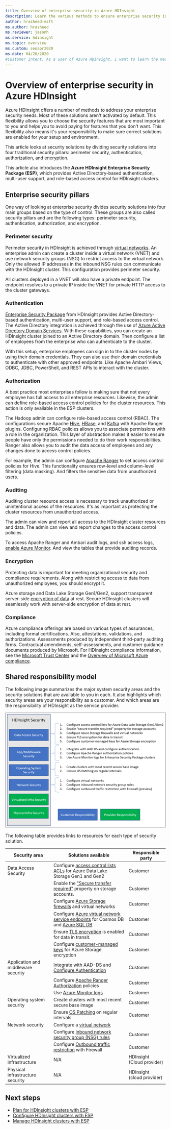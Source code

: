 ```yaml
---
title: Overview of enterprise security in Azure HDInsight
description: Learn the various methods to ensure enterprise security in Azure HDInsight.
author: hrasheed-msft
ms.author: hrasheed
ms.reviewer: jasonh
ms.service: hdinsight
ms.topic: overview
ms.custom: seoapr2020
ms.date: 04/20/2020
#Customer intent: As a user of Azure HDInsight, I want to learn the means that Azure HDInsight offers to ensure security for the enterprise.
---
```


# Overview of enterprise security in Azure HDInsight

Azure HDInsight offers a number of methods to address your enterprise security needs. Most of these solutions aren't activated by default. This flexibility allows you to choose the security features that are most important to you and helps you to avoid paying for features that you don't want. This flexibility also means it's your responsibility to make sure correct solutions are enabled for your setup and environment.

This article looks at security solutions by dividing security solutions into four traditional security pillars: perimeter security, authentication, authorization, and encryption.

This article also introduces the **Azure HDInsight Enterprise Security Package (ESP)**, which provides Active Directory-based authentication, multi-user support, and role-based access control for HDInsight clusters.

## Enterprise security pillars

One way of looking at enterprise security divides security solutions into four main groups based on the type of control. These groups are also called security pillars and are the following types: perimeter security, authentication, authorization, and encryption.

### Perimeter security

Perimeter security in HDInsight is achieved through [virtual networks](../hdinsight-plan-virtual-network-deployment.md). An enterprise admin can create a cluster inside a virtual network (VNET) and use network security groups (NSG) to restrict access to the virtual network. Only the allowed IP addresses in the inbound NSG rules can communicate with the HDInsight cluster. This configuration provides perimeter security.

All clusters deployed in a VNET will also have a private endpoint. The endpoint resolves to a private IP inside the VNET for private HTTP access to the cluster gateways.

### Authentication

[Enterprise Security Package](apache-domain-joined-architecture.md) from HDInsight provides Active Directory-based authentication, multi-user support, and role-based access control. The Active Directory integration is achieved through the use of [Azure Active Directory Domain Services](../../active-directory-domain-services/overview.md). With these capabilities, you can create an HDInsight cluster joined to an Active Directory domain. Then configure a list of employees from the enterprise who can authenticate to the cluster.

With this setup, enterprise employees can sign in to the cluster nodes by using their domain credentials. They can also use their domain credentials to authenticate with other approved endpoints. Like Apache Ambari Views, ODBC, JDBC, PowerShell, and REST APIs to interact with the cluster.

### Authorization

A best practice most enterprises follow is making sure that not every employee has full access to all enterprise resources. Likewise, the admin can define role-based access control policies for the cluster resources. This action is only available in the ESP clusters.

The Hadoop admin can configure role-based access control (RBAC). The configurations secure Apache [Hive](apache-domain-joined-run-hive.md), [HBase](apache-domain-joined-run-hbase.md), and [Kafka](apache-domain-joined-run-kafka.md) with Apache Ranger plugins. Configuring RBAC policies allows you to associate permissions with a role in the organization. This layer of abstraction makes it easier to ensure people have only the permissions needed to do their work responsibilities. Ranger also allows you to audit the data access of employees and any changes done to access control policies.

For example, the admin can configure [Apache Ranger](https://ranger.apache.org/) to set access control policies for Hive. This functionality ensures row-level and column-level filtering (data masking). And filters the sensitive data from unauthorized users.

### Auditing

Auditing cluster resource access is necessary to track unauthorized or unintentional access of the resources. It's as important as protecting the cluster resources from unauthorized access.

The admin can view and report all access to the HDInsight cluster resources and data. The admin can view and report changes to the access control policies.

To access Apache Ranger and Ambari audit logs, and ssh access logs, [enable Azure Monitor](../hdinsight-hadoop-oms-log-analytics-tutorial.md#cluster-auditing). And view the tables that provide auditing records.

### Encryption

Protecting data is important for meeting organizational security and compliance requirements. Along with restricting access to data from unauthorized employees, you should encrypt it.

Azure storage and Data Lake Storage Gen1/Gen2, support transparent server-side [encryption of data](../../storage/common/storage-service-encryption.md) at rest. Secure HDInsight clusters will seamlessly work with server-side encryption of data at rest.

### Compliance

Azure compliance offerings are based on various types of assurances, including formal certifications. Also, attestations, validations, and authorizations. Assessments produced by independent third-party auditing firms. Contractual amendments, self-assessments, and customer guidance documents produced by Microsoft. For HDInsight compliance information, see the [Microsoft Trust Center](https://www.microsoft.com/trust-center) and the [Overview of Microsoft Azure compliance](https://gallery.technet.microsoft.com/Overview-of-Azure-c1be3942).

## Shared responsibility model

The following image summarizes the major system security areas and the security solutions that are available to you in each. It also highlights which security areas are your responsibility as a customer. And which areas are the responsibility of HDInsight as the service provider.

![HDInsight shared responsibilities diagram](./media/hdinsight-security-overview/hdinsight-shared-responsibility.png)

The following table provides links to resources for each type of security solution.

| Security area | Solutions available | Responsible party |
|---|---|---|
| Data Access Security | Configure [access control lists ACLs](../../storage/blobs/data-lake-storage-access-control.md) for Azure Data Lake Storage Gen1 and Gen2  | Customer |
|  | Enable the ["Secure transfer required"](../../storage/common/storage-require-secure-transfer.md) property on storage accounts. | Customer |
|  | Configure [Azure Storage firewalls](../../storage/common/storage-network-security.md) and virtual networks | Customer |
|  | Configure [Azure virtual network service endpoints](https://docs.microsoft.com/azure/virtual-network/virtual-network-service-endpoints-overview) for Cosmos DB and [Azure SQL DB](https://docs.microsoft.com/azure/sql-database/sql-database-vnet-service-endpoint-rule-overview) | Customer |
|  | Ensure [TLS encryption](../../storage/common/storage-security-tls.md) is enabled for data in transit. | Customer |
|  | Configure [customer-managed keys](../../storage/common/storage-encryption-keys-portal.md) for Azure Storage encryption | Customer |
| Application and middleware security | Integrate with AAD-DS and [Configure Authentication](apache-domain-joined-configure-using-azure-adds.md) | Customer |
|  | Configure [Apache Ranger Authorization](apache-domain-joined-run-hive.md) policies | Customer |
|  | Use [Azure Monitor logs](../hdinsight-hadoop-oms-log-analytics-tutorial.md) | Customer |
| Operating system security | Create clusters with most recent secure base image | Customer |
|  | Ensure [OS Patching](../hdinsight-os-patching.md) on regular intervals | Customer |
| Network security | Configure a [virtual network](../hdinsight-plan-virtual-network-deployment.md) |
|  | Configure [Inbound network security group (NSG) rules](../control-network-traffic.md) | Customer |
|  | Configure [Outbound traffic restriction](../hdinsight-restrict-outbound-traffic.md) with Firewall | Customer |
| Virtualized infrastructure | N/A | HDInsight (Cloud provider) |
| Physical infrastructure security | N/A | HDInsight (cloud provider) |

## Next steps

* [Plan for HDInsight clusters with ESP](apache-domain-joined-architecture.md)
* [Configure HDInsight clusters with ESP](apache-domain-joined-configure.md)
* [Manage HDInsight clusters with ESP](apache-domain-joined-manage.md)
